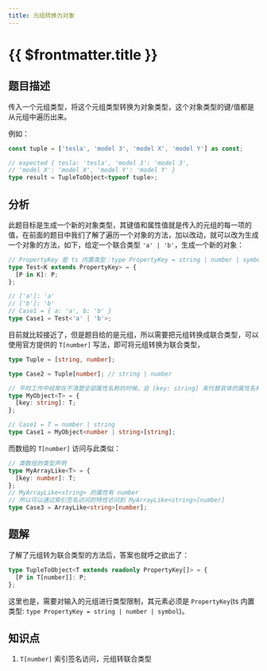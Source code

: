 ```yaml
---
title: 元组转换为对象
---
```


# {{ $frontmatter.title }}

## 题目描述

传入一个元组类型，将这个元组类型转换为对象类型，这个对象类型的键/值都是从元组中遍历出来。

例如：

```ts
const tuple = ['tesla', 'model 3', 'model X', 'model Y'] as const;

// expected { tesla: 'tesla', 'model 3': 'model 3',
// 'model X': 'model X', 'model Y': 'model Y' }
type result = TupleToObject<typeof tuple>;
```

## 分析

此题目标是生成一个新的对象类型，其键值和属性值就是传入的元组的每一项的值，在前面的题目中我们了解了遍历一个对象的方法，加以改动，就可以改为生成一个对象的方法，如下，给定一个联合类型 `'a' | 'b'`，生成一个新的对象：

```ts
// PropertyKey 是 ts 内置类型：type PropertyKey = string | number | symbol
type Test<K extends PropertyKey> = {
  [P in K]: P;
};

// ['a']: 'a'
// ['b']: 'b'
// Case1 = { a: 'a', b: 'b' }
type Case1 = Test<'a' | 'b'>;
```

目前就比较接近了，但是题目给的是元组，所以需要把元组转换成联合类型，可以使用官方提供的 `T[number]` 写法，即可将元组转换为联合类型，

```ts
type Tuple = [string, number];

type Case2 = Tuple[number]; // string | number
```

```ts
// 平时工作中经常在不清楚全部属性名称的时候，会 [key: string] 来代替具体的属性名称
type MyObject<T> = {
  [key: string]: T;
};

// Case1 = T = number | string
type Case1 = MyObject<number | string>[string];
```

而数组的 `T[number]` 访问与此类似：

```ts
// 类数组的类型声明
type MyArrayLike<T> = {
  [key: number]: T;
};
// MyArrayLike<string> 的属性有 number
// 所以可以通过索引签名访问的特性访问到 MyArrayLike<string>[number]
type Case3 = ArrayLike<string>[number];
```

## 题解

了解了元组转为联合类型的方法后，答案也就呼之欲出了：

```ts
type TupleToObject<T extends readonly PropertyKey[]> = {
  [P in T[number]]: P;
};
```

这里也是，需要对输入的元组进行类型限制，其元素必须是 `PropertyKey`(ts 内置类型: `type PropertyKey = string | number | symbol`)。

## 知识点

1. `T[number]` 索引签名访问，元组转联合类型